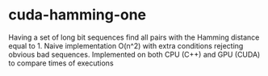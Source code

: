 # cuda-hamming-one
Having a set of long bit sequences find all pairs with the Hamming distance equal to 1.
Naive implementation O(n^2) with extra conditions rejecting obvious bad sequences.
Implemented on both CPU (C++) and GPU (CUDA) to compare times of executions

